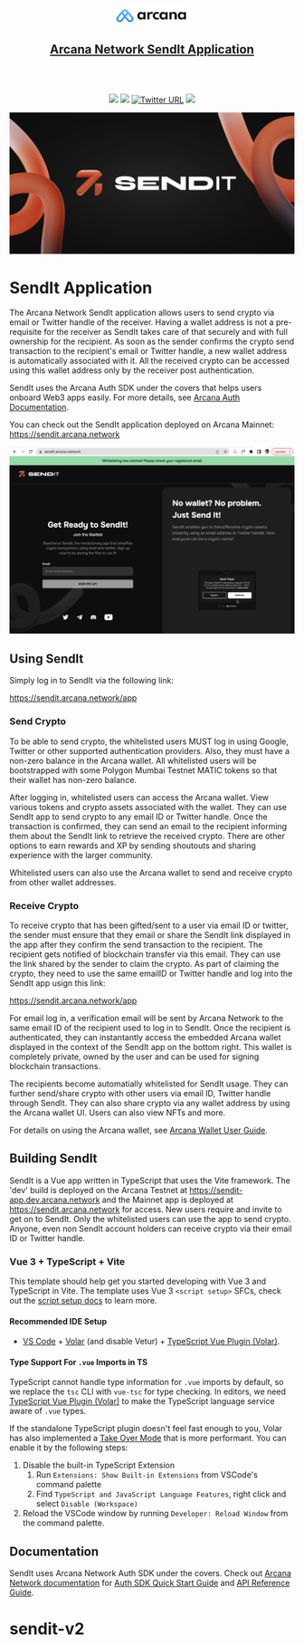 
<p align="center">
<a href="#start"><img height="30rem" src="https://raw.githubusercontent.com/arcana-network/branding/main/an_logo_light_temp.png"/></a>
<h2 align="center"> <a href="https://arcana.network/">Arcana Network SendIt Application </a></h2>
</p>
<br/>
<p id="banner" align="center">
<br/>
<a title="Copyright Arcana Network" href="https://arcana.network"><img src="https://img.shields.io/badge/Copyright-Arcana-black"/></a>
<a title="Beta release" href="https://github.com/arcana-network/send-it/releases"><img src="https://img.shields.io/github/v/release/arcana-network/send-it?style=flat-square&color=28A745"/></a>
<a title="Twitter" href="https://twitter.com/ArcanaNetwork"><img alt="Twitter URL" src="https://img.shields.io/twitter/url?style=social&url=https%3A%2F%2Ftwitter.com%2FArcanaNetwork"/></a>
<a title="CodeCov" href="https://codecov.io/gh/arcana-network/send-it"> 
 <img src="https://codecov.io/gh/arcana-network/sendit-it/branch/dev/graph/badge.svg?token=KmdjEs3enL"/></a>
</p><p id="start" align="center">
<a href="https://docs.arcana.network/"><img src="https://raw.githubusercontent.com/arcana-network/branding/main/arcana_sendit_banner.png" alt="Arcana Network SendIt Application"/></a>
</p>

# SendIt Application

The Arcana Network SendIt application allows users to send crypto via email or Twitter handle of the receiver. Having a wallet address is not a pre-requisite for the receiver as SendIt takes care of that securely and with full ownership for the recipient. As soon as the sender confirms the crypto send transaction to the recipient's email or Twitter handle, a new wallet address is automatically associated with it. All the received crypto can be accessed using this wallet address only by the receiver post authentication.

SendIt uses the Arcana Auth SDK under the covers that helps users onboard Web3 apps easily.  For more details, see [Arcana Auth Documentation](https://docs.arcana.network).

You can check out the SendIt application deployed on Arcana Mainnet: https://sendit.arcana.network

<img src="https://raw.githubusercontent.com/arcana-network/branding/main/sendit.gif" alt="SendIt App">

## Using SendIt

Simply log in to SendIt via the following link:

https://sendit.arcana.network/app

### Send Crypto 

To be able to send crypto, the whitelisted users MUST log in using Google, Twitter or other supported authentication providers. Also, they must have a non-zero balance in the Arcana wallet.  All whitelisted users will be bootstrapped with some Polygon Mumbai Testnet MATIC tokens so that their wallet has non-zero balance.

After logging in, whitelisted users can access the Arcana wallet. View various tokens and crypto assets associated with the wallet.  They can use SendIt app to send crypto to any email ID or Twitter handle. Once the transaction is confirmed, they can send an email to the recipient informing them about the SendIt link to retrieve the received crypto.  There are other options to earn rewards and XP by sending shoutouts and sharing experience with the larger community.

Whitelisted users can also use the Arcana wallet to send and receive crypto from other wallet addresses.

### Receive Crypto

To receive crypto that has been gifted/sent to a user via email ID or twitter, the sender must ensure that they email or share the SendIt link displayed in the app after they confirm the send transaction to the recipient. The recipient gets notified of blockchain transfer via this email. They can use the link shared by the sender to claim the crypto.  As part of claiming the crypto, they need to use the same emailID or Twitter handle and log into the SendIt app usign this link: 

https://sendit.arcana.network/app  

For email log in, a verification email will be sent by Arcana Network to the same email ID of the recipient used to log in to SendIt. Once the recipient is authenticated, they can instantantly access the embedded Arcana wallet displayed in the context of the SendIt app on the bottom right. This wallet is completely private, owned by the user and can be used for signing blockchain transactions.

The recipients become automatially whitelisted for SendIt usage. They can further send/share crypto with other users via email ID, Twitter handle through SendIt. They can also share crypto via any wallet address by using the Arcana wallet UI. Users can also view NFTs and more.

For details on using the Arcana wallet, see [Arcana Wallet User Guide](https://docs.arcana.network/user-guides/wallet-ui/index.html).

## Building SendIt

SendIt is a Vue app written in TypeScript that uses the Vite framework. The 'dev' build is deployed on the Arcana Testnet at https://sendit-app.dev.arcana.network and the Mainnet app is deployed at https://sendit.arcana.network for access.  New users require and invite to get on to SendIt. Only the whitelisted users can use the app to send crypto. Anyone, even non SendIt account holders can receive crypto via their email ID or Twitter handle. 

### Vue 3 + TypeScript + Vite

This template should help get you started developing with Vue 3 and TypeScript in Vite. The template uses Vue 3 `<script setup>` SFCs, check out the [script setup docs](https://v3.vuejs.org/api/sfc-script-setup.html#sfc-script-setup) to learn more.

#### Recommended IDE Setup

- [VS Code](https://code.visualstudio.com/) + [Volar](https://marketplace.visualstudio.com/items?itemName=Vue.volar) (and disable Vetur) + [TypeScript Vue Plugin (Volar)](https://marketplace.visualstudio.com/items?itemName=Vue.vscode-typescript-vue-plugin).

#### Type Support For `.vue` Imports in TS

TypeScript cannot handle type information for `.vue` imports by default, so we replace the `tsc` CLI with `vue-tsc` for type checking. In editors, we need [TypeScript Vue Plugin (Volar)](https://marketplace.visualstudio.com/items?itemName=Vue.vscode-typescript-vue-plugin) to make the TypeScript language service aware of `.vue` types.

If the standalone TypeScript plugin doesn't feel fast enough to you, Volar has also implemented a [Take Over Mode](https://github.com/johnsoncodehk/volar/discussions/471#discussioncomment-1361669) that is more performant. You can enable it by the following steps:

1. Disable the built-in TypeScript Extension
   1. Run `Extensions: Show Built-in Extensions` from VSCode's command palette
   2. Find `TypeScript and JavaScript Language Features`, right click and select `Disable (Workspace)`
2. Reload the VSCode window by running `Developer: Reload Window` from the command palette.

## Documentation

SendIt uses Arcana Network Auth SDK under the covers. Check out [Arcana Network documentation](https://docs.arcana.network/) for [Auth SDK Quick Start Guide](https://docs.arcana.network/walletsdk/wallet_qs.html) and [API Reference Guide](https://authsdk-ref-guide.netlify.app).
# sendit-v2
